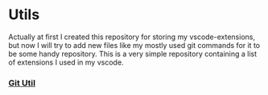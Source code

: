 # Utils
Actually at first I created this repository for storing my vscode-extensions, but now I will try to add new files like my mostly used git commands for it to be some handy repository.
This is a very simple repository containing a list of extensions I used in my vscode.

### [Git Util](https://github.com/naeemba/utils/blob/master/git.md)
